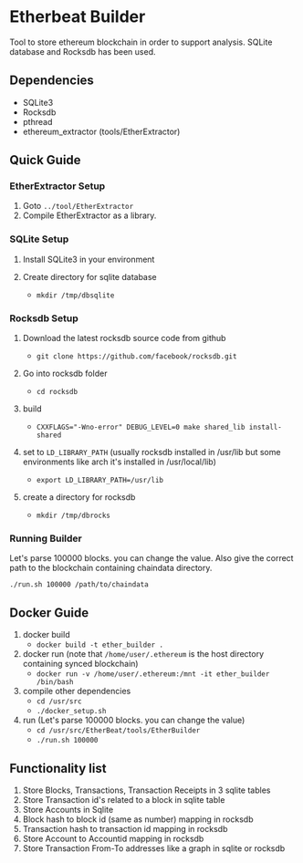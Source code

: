 # Etherbeat Builder

Tool to store ethereum blockchain in order to support analysis. SQLite database and Rocksdb has been used. 

## Dependencies
- SQLite3
- Rocksdb
- pthread
- ethereum_extractor (tools/EtherExtractor)

## Quick Guide

### EtherExtractor Setup

1. Goto `../tool/EtherExtractor`
2. Compile EtherExtractor as a library.

### SQLite Setup

1. Install SQLite3 in your environment

2. Create directory for sqlite database
   - `mkdir /tmp/dbsqlite`

### Rocksdb Setup

1. Download the latest rocksdb source code from github
   - `git clone https://github.com/facebook/rocksdb.git`

2. Go into rocksdb folder
   - `cd rocksdb`

3. build
   - `CXXFLAGS="-Wno-error" DEBUG_LEVEL=0 make shared_lib install-shared`

4. set to `LD_LIBRARY_PATH` (usually rocksdb installed in /usr/lib but some environments like arch it's installed in /usr/local/lib)
   - `export LD_LIBRARY_PATH=/usr/lib`

5. create a directory for rocksdb
   - `mkdir /tmp/dbrocks`


### Running Builder

Let's parse 100000 blocks. you can change the value. Also give the correct path to the blockchain containing chaindata directory.

`./run.sh 100000 /path/to/chaindata`

## Docker Guide

1. docker build
   - `docker build -t ether_builder .`
2. docker run (note that `/home/user/.ethereum` is the host directory containing synced blockchain)
   - `docker run -v /home/user/.ethereum:/mnt -it ether_builder /bin/bash`
3. compile other dependencies
   - `cd /usr/src`
   - `./docker_setup.sh`
4. run (Let's parse 100000 blocks. you can change the value)
   - `cd /usr/src/EtherBeat/tools/EtherBuilder`
   - `./run.sh 100000`


## Functionality list

1. Store Blocks, Transactions, Transaction Receipts in 3 sqlite tables
2. Store Transaction id's related to a block in sqlite table
3. Store Accounts in Sqlite
4. Block hash to block id (same as number) mapping in rocksdb
5. Transaction hash to transaction id mapping in rocksdb
6. Store Account to Accountid mapping in rocksdb
7. Store Transaction From-To addresses like a graph in sqlite or rocksdb